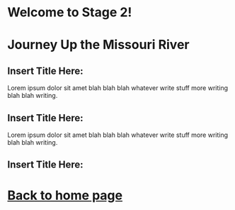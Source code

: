 
# Welcome to Stage 2!


# Journey Up the Missouri River
## Insert Title Here:
Lorem ipsum dolor sit amet blah blah blah whatever write stuff more writing blah blah writing.
## Insert Title Here:
Lorem ipsum dolor sit amet blah blah blah whatever write stuff more writing blah blah writing.
## Insert Title Here:

# [Back to home page](README.md)



